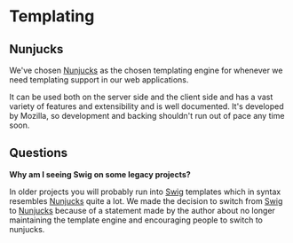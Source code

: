# Templating

## Nunjucks

We've chosen [Nunjucks](http://mozilla.github.io/nunjucks/) as the chosen templating engine for whenever we need templating support in our web applications.

It can be used both on the server side and the client side and has a vast variety of features and extensibility and is well documented. It's developed by Mozilla, so development and backing shouldn't run out of pace any time soon.

## Questions

**Why am I seeing Swig on some legacy projects?**

In older projects you will probably run into [Swig](http://paularmstrong.github.io/swig/) templates which in syntax resembles [Nunjucks](http://mozilla.github.io/nunjucks/) quite a lot. We made the decision to switch from [Swig](http://paularmstrong.github.io/swig/) to [Nunjucks](http://mozilla.github.io/nunjucks/) because of a statement made by the author about no longer maintaining the template engine and encouraging people to switch to nunjucks.
